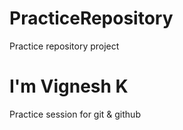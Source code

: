 # PracticeRepository
Practice repository project
<h1>I'm Vignesh K</h1>
Practice session for git & github
